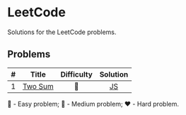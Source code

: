 # LeetCode

Solutions for the LeetCode problems.

## Problems

|  \# | Title                                             |  Difficulty   |                 Solution                 |
| --: | ------------------------------------------------- | :-----------: | :--------------------------------------: |
|   1 | [Two Sum](https://leetcode.com/problems/two-sum/) | :green_heart: | [JS](solutions/1/javascript/solution.js) |

:green_heart: - Easy problem; :yellow_heart: - Medium problem; :heart: - Hard problem.
